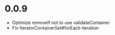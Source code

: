 # 0.0.9
- Optimize removeIf not to use validateContainer
- Fix IteratorContainerSet#forEach iteration
